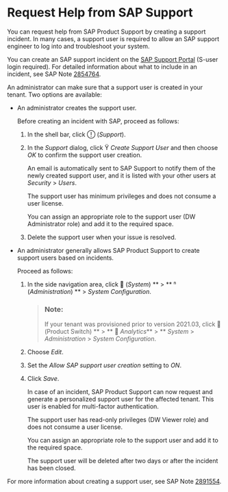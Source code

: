 <!-- loio831a97714dfe4301918afece5a3b380b -->

<link rel="stylesheet" type="text/css" href="css/sap-icons.css"/>

# Request Help from SAP Support

You can request help from SAP Product Support by creating a support incident. In many cases, a support user is required to allow an SAP support engineer to log into and troubleshoot your system.

You can create an SAP support incident on the [SAP Support Portal](https://support.sap.com/) \(S-user login required\). For detailed information about what to include in an incident, see SAP Note [2854764](https://launchpad.support.sap.com/#/notes/2854764).

An administrator can make sure that a support user is created in your tenant. Two options are available:

-   An administrator creates the support user.

    Before creating an incident with SAP, proceed as follows:

    1.  In the shell bar, click <span class="SAP-icons"></span> \(*Support*\).

    2.  In the *Support* dialog, click <span class="SAP-icons"></span>   *Create Support User* and then choose *OK* to confirm the support user creation.

        An email is automatically sent to SAP Support to notify them of the newly created support user, and it is listed with your other users at *Security* \> *Users*.

        The support user has minimum privileges and does not consume a user license.

        You can assign an appropriate role to the support user \(DW Administrator role\) and add it to the required space.

    3.  Delete the support user when your issue is resolved.


-   An administrator generally allows SAP Product Support to create support users based on incidents.

    Proceed as follows:

    1.  In the side navigation area, click <span class="FPA-icons"></span> \(*System*\) ** \> ** <span class="Belize-icons"></span> \(*Administration*\) ** \> *System Configuration*.

        > ### Note:  
        > If your tenant was provisioned prior to version 2021.03, click <span class="FPA-icons"></span> \(Product Switch\) ** \> ** <span class="FPA-icons"></span> *Analytics*** \> ** *System* \> *Administration* \> *System Configuration*.

    2.  Choose *Edit*.

    3.  Set the *Allow SAP support user creation* setting to *ON*.

    4.  Click *Save*.

        In case of an incident, SAP Product Support can now request and generate a personalized support user for the affected tenant. This user is enabled for multi-factor authentication.

        The support user has read-only privileges \(DW Viewer role\) and does not consume a user license.

        You can assign an appropriate role to the support user and add it to the required space.

        The support user will be deleted after two days or after the incident has been closed.



For more information about creating a support user, see SAP Note [2891554](https://launchpad.support.sap.com/#/notes/2891554).

